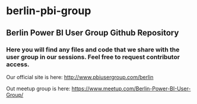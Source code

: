 # berlin-pbi-group

## Berlin Power BI User Group Github Repository  

### Here you will find any files and code that we share with the user group in our sessions. Feel free to request contributor access. 

Our official site is here: http://www.pbiusergroup.com/berlin

Out meetup group is here: https://www.meetup.com/Berlin-Power-BI-User-Group/
